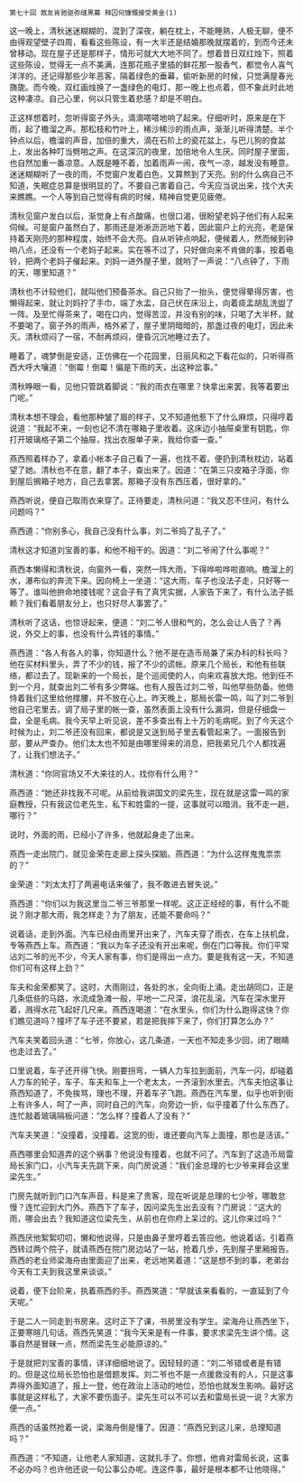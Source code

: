     第七十回 救友肯驰驱弥缝黑幕 释囚何慷慨接受黄金(1) 

   这一晚上，清秋迷迷糊糊的，混到了深夜，躺在枕上，不能睡熟，人极无聊，便不由得观望壁子四周，看看这些陈设，有一大半还是结婚那晚就摆着的，到而今还未曾移动。现在屋子还是那样子，情形可就大大地不同了。想着昔日双红烛下，照着这些陈设，觉得无一点不美满，连那花瓶子里插的鲜花那一股香气，都觉令人喜气洋洋的。还记得那些少年恶客，隔着绿色的垂幕，偷听新房的时候，只觉满屋春光旖旎。而今晚，双红画烛换了一盏绿色的电灯，那一晚上也点着，但不象此时此地这种凄凉。自己心里，何以只管生着悲感？却是不明白。

   正这样想着时，忽听得窗子外头，滴滴嗒嗒地响了起来。仔细听时，原来是在下雨，起了檐溜之声。那松枝和竹叶上，稀沙稀沙的雨点声，渐渐儿听得清楚。半个钟点以后，檐溜的声音，加倍的重大，滴在石阶上的瓷花盆上，与巴儿狗的食盆上，发出各种叮当劈啪之声。在这深沉的夜里，加倍地令人生厌。同时屋子里面，也自然加重一番凉意。人既是睡不着，加着雨声一闹，夜气一凉，越发没有睡意。迷迷糊糊听了一夜的雨，不觉窗户发着白色，又算熬到了天亮。别的什么病自己不知道，失眠症总算是很明显的了。不要自己害着自己，今天应当说出来，找个大夫来瞧瞧。一个人等到自己觉得有病的时候，精神自觉更见疲倦。

   清秋见窗户发白以后，渐觉身上有点酸痛，也很口渴，很盼望老妈子他们有人起来伺候。可是窗户虽然白了，那雨还是淅淅沥沥地下着，因此窗户上的光亮，老是保持着天刚亮的那种程度，始终不会大亮。自从听钟点响起，便候着人，然而候到钟响八点，还没有一个老妈子起来。实在等不过了，只好做向来不肯做的事，按着电铃，把两个老妈子催起来。刘妈一进外屋子里，就哟了一声说：“八点钟了，下雨的天，哪里知道？”

   清秋也不计较他们，就叫他们预备茶水。自己只抬了一抬头，便觉得晕得厉害，也懒得起来，就让刘妈拧了手巾，端了水盂，自己伏在床沿上，向着痰盂胡乱洗盥了一阵。及至忙得茶来了，喝在口内，觉得苦涩，并没有别的味，只喝了大半杯，就不要喝了。窗子外的雨声，格外紧了，屋子里阴暗暗的，那盏过夜的电灯，因此未灭。清秋烦闷了一宿，不耐再烦闷，便昏沉沉地睡过去了。

   睡着了，魂梦倒是安适，正仿佛在一个花园里，日丽风和之下看花似的，只听得燕西大呼大嚷道：“倒霉！倒霉！偏是下雨的天，出这种岔事。”

   清秋睁眼一看，见他只管跳着脚说：“我的雨衣在哪里？快拿出来罢，我等着要出门呢。”

   清秋本想不理会，看他那种皱了眉的样子，又不知道他惹下了什么麻烦，只得哼着说道：“我起不来，一刻也记不清在哪箱子里收着。这床边小抽屉桌里有钥匙，你打开玻璃格子第二个抽屉，找出衣服单子来，我给你查一查。”

   燕西照着样办了，拿着小帐本子自己看了一遍，也找不着。便扔到清秋枕边，站着望了她。清秋也不在意，翻了本子，查出来了。因道：“在第三只皮箱子浮面，你到屋后搁箱子地方，自己去拿罢。那箱子没有东西压着，很好拿的。”

   燕西听说，便自己取雨衣来穿了。正待要走，清秋问道：“我又忍不住问，有什么问题吗？”

   燕西道：“你别多心，我自己没有什么事，刘二爷捣了乱子了。”

   清秋这才知道刘宝善的事，和他不相干的。因道：“刘二爷闹了什么事呢？”

   燕西本懒得和清秋说，向窗外一看，突然一阵大雨，下得哗啦哗啦直响。檐溜上的水，瀑布似的奔流下来。因向椅上一坐道：“这大雨，车子也没法子走，只好等一等了。谁叫他拚命地搂钱呢？这会子有了真凭实据，人家告下来了，有什么法子抵赖？我们看着朋友分上，也只好尽人事罢了。”

   清秋听了这话，也惊讶起来，便道：“刘二爷人很和气的，怎么会让人告了？再说，外交上的事，也没有什么弄钱的事情。”

   燕西道：“各人有各人的事，你知道什么？他不是在造币局兼了采办科的科长吗？他在买材料里头，弄了不少的钱，报了不少的谎帐。原来几个局长，和他有些联络，都过去了。现新来的一个局长，是个巡阅使的人，向来欢喜放大炮。他到任不到一个月，就查出刘二爷有多少弊端。也有人报告过刘二爷，叫他早些防备。他倚恃着我们这里给他撑腰，并不放在心上。昨天晚上，那局长雷一鸣，叫了刘二爷到他自己宅里去，调了局子里的帐一查，虽然表面上没有什么漏洞，但是仔细盘一盘，全是毛病。我今天早上听见说，差不多查出有上十万的毛病呢。到了今天这个时候为止，刘二爷还没有回来，都说是又送到局子里去看管起来了。一面报告到部，要从严查办。他们太太也不知是由哪里得来的消息，把我弟兄几个人都找遍了，让我们想法子。”

   清秋道：“你同官场又不大来往的人，找你有什么用？”

   燕西道：“她还非找我不可呢。从前给我讲国文的梁先生，现在就是这雷一鸣的家庭教授，只有我这位老先生，私下和姓雷的一提，这事就可以暗消。我不走一趟，哪行？”

   说时，外面的雨，已经小了许多，他就起身走了出来。

   燕西一走出院门，就见金荣在走廊上探头探脑。燕西道：“为什么这样鬼鬼祟祟的？”

   金荣道：“刘太太打了两遍电话来催了，我不敢进去冒失说。”

   燕西道：“你们以为我这里当二爷三爷那里一样呢。这正正经经的事，有什么不能说？刚才那大雨，我怎样走？为了朋友，还能不要命吗？”

   说着话，走到外面。汽车已经由雨里开出来了，汽车夫穿了雨衣，在车上扶机盘，专等燕西上车。燕西道：“我以为车子还没有开出来呢，倒在门口等我。你们平常沾刘二爷的光不少，今天人家有事，你们是得出一点力。要是我有这一天，不知道你们可有这样上劲？”

   车夫和金荣都笑了。这时，大雨刚过，各处的水，全向街上涌。走出胡同口，正是几条低些的马路，水流成急滩一般，平地一二尺深，浪花乱滚。汽车在深水里开着，溅得水花飞起好几尺来。燕西连喝道：“在水里头，你们为什么跑得这快？你们瞧见道吗？撞坏了车子还不要紧，若是把我摔下来了，你们打算怎么办？”

   汽车夫笑着回头道：“七爷，你放心，这几条道，一天也不知走多少回，闭了眼睛也走过去了。”

   口里说着，车子还开得飞快。刚要拐弯，一辆人力车拉到面前，汽车一闪，却碰着人力车的轮子，车子、车夫和车上一个老太太，一齐滚到水里去。汽车夫怕这事让燕西知道了，不免挨骂，理也不理，开着车子飞跑。燕西在汽车里，似乎也听到街上有许多人，呵了一声，同时自己的汽车，向旁边一折，似乎撞着了什么东西了。连忙敲着玻璃隔板问道：“怎么样？撞着人了没有？”

   汽车夫笑道：“没撞着，没撞着。这宽的街，谁还要向汽车上面撞，那也是活该。”

   燕西哪里会知道弄的这个祸事？他说没有撞着，也就不问了。汽车到了这造币局雷局长家门口，小汽车夫先跳下来，向门房说道：“我们金总理的七少爷来拜会这里梁先生。”

   门房先就听到门口汽车声音，料是来了贵客，现在听说是总理的七少爷，哪敢怠慢？连忙迎到大门外。燕西下了车子，因问梁先生出去没有？门房说：“这大的雨，哪会出去？我知道这位梁先生，从前也在你府上呆过的。这儿你来过吗？”

   燕西厌他絮絮叨叨，懒和他说得，只是由鼻子里哼着去答应他。他说着话，引着燕西转过两个院子，就请燕西在院门房边站了一站，抢着几步，先到屋子里厢报告。燕西的老业师梁海舟由里面迎了出来，老远地笑着道：“这是想不到的事，老弟台今天有工夫到我这里来谈谈。”

   说着，便下台阶来，执着燕西的手。燕西笑道：“早就该来看看的，一直延到了今天呢。”

   于是二人一同走到书房来。这时正下了课，书房里没有学生。梁海舟让燕西坐下，正要寒暄几句话。燕西先笑道：“我今天来是有一件事，要求求梁先生讲个情。这事自然是冒昧一点，然而梁先生必能原谅的。”

   于是就把刘宝善的事情，详详细细地说了。因轻轻的道：“刘二爷错或者是有错的。但是这位局长恐怕也是借题发挥。刘二爷也不是一点援救没有的人，只是这事弄得外面知道了，报上一登，他在政治上活动的地位，恐怕也就发生影响。最好这事就是这样私了，大家不要伤面子。梁先生可以不可以去和雷局长说一说？大家方便一点。”

   燕西的话虽然抢着一说，梁海舟倒是懂了。因道：“燕西兄到这儿来，总理知道吗？”

   燕西道：“不知道，让他老人家知道，这就扎手了。你想，他肯对雷局长说，这事不必办吗？也许他还说一句公事公办呢。连这件事，最好是根本都不让他晓得。”

